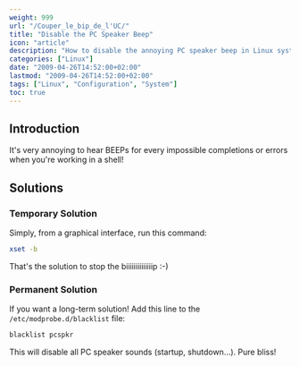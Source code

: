 ```yaml
---
weight: 999
url: "/Couper_le_bip_de_l'UC/"
title: "Disable the PC Speaker Beep"
icon: "article"
description: "How to disable the annoying PC speaker beep in Linux systems both temporarily and permanently."
categories: ["Linux"]
date: "2009-04-26T14:52:00+02:00"
lastmod: "2009-04-26T14:52:00+02:00"
tags: ["Linux", "Configuration", "System"]
toc: true
---
```


## Introduction

It's very annoying to hear BEEPs for every impossible completions or errors when you're working in a shell!

## Solutions

### Temporary Solution

Simply, from a graphical interface, run this command:

```bash
xset -b
```

That's the solution to stop the biiiiiiiiiiiiiip :-)

### Permanent Solution

If you want a long-term solution! Add this line to the `/etc/modprobe.d/blacklist` file:

```bash
blacklist pcspkr
```

This will disable all PC speaker sounds (startup, shutdown...). Pure bliss!